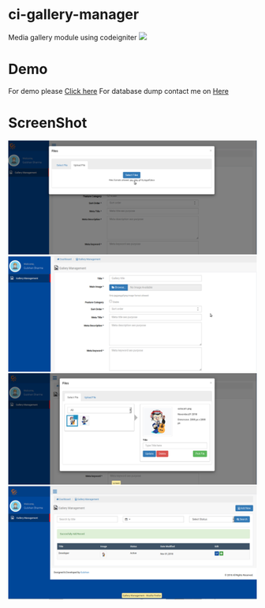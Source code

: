 # ci-gallery-manager
Media gallery module using codeigniter
<img src="https://raw.githubusercontent.com/Guley/media-manager/master/octocat.png" width="200">


# Demo
For demo please <a traget="_blank" href="http://decoder.atspace.eu/media/">Click here</a>
For database dump contact me on <a traget="_blank" href="mailto:gul2787@gmail.com">Here</a>

# ScreenShot

<img src="https://github.com/Guley/ci-gallery-manager/blob/master/screen1.png">
<img src="https://github.com/Guley/ci-gallery-manager/blob/master/screen2.png">
<img src="https://github.com/Guley/ci-gallery-manager/blob/master/screen3.png">
<img src="https://github.com/Guley/ci-gallery-manager/blob/master/screen4.png">
